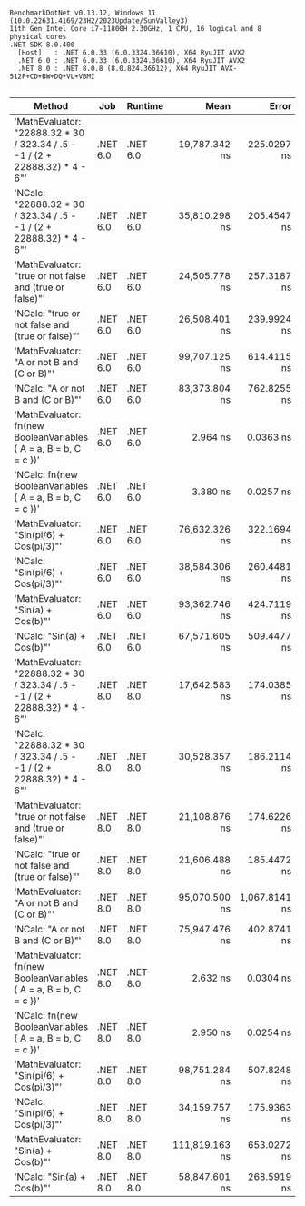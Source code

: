 ```

BenchmarkDotNet v0.13.12, Windows 11 (10.0.22631.4169/23H2/2023Update/SunValley3)
11th Gen Intel Core i7-11800H 2.30GHz, 1 CPU, 16 logical and 8 physical cores
.NET SDK 8.0.400
  [Host]   : .NET 6.0.33 (6.0.3324.36610), X64 RyuJIT AVX2
  .NET 6.0 : .NET 6.0.33 (6.0.3324.36610), X64 RyuJIT AVX2
  .NET 8.0 : .NET 8.0.8 (8.0.824.36612), X64 RyuJIT AVX-512F+CD+BW+DQ+VL+VBMI


```
| Method                                                                       | Job      | Runtime  | Mean           | Error         | StdDev      | Gen0   | Gen1   | Allocated |
|----------------------------------------------------------------------------- |--------- |--------- |---------------:|--------------:|------------:|-------:|-------:|----------:|
| &#39;MathEvaluator: &quot;22888.32 * 30 / 323.34 / .5 - -1 / (2 + 22888.32) * 4 - 6&quot;&#39; | .NET 6.0 | .NET 6.0 |  19,787.342 ns |   225.0297 ns | 199.4830 ns | 0.4883 | 0.2441 |    6439 B |
| &#39;NCalc: &quot;22888.32 * 30 / 323.34 / .5 - -1 / (2 + 22888.32) * 4 - 6&quot;&#39;         | .NET 6.0 | .NET 6.0 |  35,810.298 ns |   205.4547 ns | 192.1825 ns | 0.6714 | 0.3052 |    8919 B |
| &#39;MathEvaluator: &quot;true or not false and (true or false)&quot;&#39;                     | .NET 6.0 | .NET 6.0 |  24,505.778 ns |   257.3187 ns | 240.6961 ns | 0.5493 | 0.2747 |    7040 B |
| &#39;NCalc: &quot;true or not false and (true or false)&quot;&#39;                             | .NET 6.0 | .NET 6.0 |  26,508.401 ns |   239.9924 ns | 212.7470 ns | 0.3967 | 0.1831 |    5215 B |
| &#39;MathEvaluator: &quot;A or not B and (C or B)&quot;&#39;                                   | .NET 6.0 | .NET 6.0 |  99,707.125 ns |   614.4115 ns | 544.6598 ns | 0.7324 | 0.3662 |    9256 B |
| &#39;NCalc: &quot;A or not B and (C or B)&quot;&#39;                                           | .NET 6.0 | .NET 6.0 |  83,373.804 ns |   762.8255 ns | 713.5475 ns | 0.4883 | 0.2441 |    6662 B |
| &#39;MathEvaluator: fn(new BooleanVariables { A = a, B = b, C = c })&#39;            | .NET 6.0 | .NET 6.0 |       2.964 ns |     0.0363 ns |   0.0339 ns | 0.0019 |      - |      24 B |
| &#39;NCalc: fn(new BooleanVariables { A = a, B = b, C = c })&#39;                    | .NET 6.0 | .NET 6.0 |       3.380 ns |     0.0257 ns |   0.0240 ns | 0.0019 |      - |      24 B |
| &#39;MathEvaluator: &quot;Sin(pi/6) + Cos(pi/3)&quot;&#39;                                     | .NET 6.0 | .NET 6.0 |  76,632.326 ns |   322.1694 ns | 301.3575 ns | 0.3662 | 0.1221 |    6090 B |
| &#39;NCalc: &quot;Sin(pi/6) + Cos(pi/3)&quot;&#39;                                             | .NET 6.0 | .NET 6.0 |  38,584.306 ns |   260.4481 ns | 217.4860 ns | 0.6104 | 0.3052 |    8063 B |
| &#39;MathEvaluator: &quot;Sin(a) + Cos(b)&quot;&#39;                                           | .NET 6.0 | .NET 6.0 |  93,362.746 ns |   424.7119 ns | 397.2757 ns | 0.4883 | 0.2441 |    7189 B |
| &#39;NCalc: &quot;Sin(a) + Cos(b)&quot;&#39;                                                   | .NET 6.0 | .NET 6.0 |  67,571.605 ns |   509.4477 ns | 476.5377 ns | 0.6104 | 0.2441 |    8590 B |
| &#39;MathEvaluator: &quot;22888.32 * 30 / 323.34 / .5 - -1 / (2 + 22888.32) * 4 - 6&quot;&#39; | .NET 8.0 | .NET 8.0 |  17,642.583 ns |   174.0385 ns | 162.7957 ns | 0.4883 | 0.4578 |    6439 B |
| &#39;NCalc: &quot;22888.32 * 30 / 323.34 / .5 - -1 / (2 + 22888.32) * 4 - 6&quot;&#39;         | .NET 8.0 | .NET 8.0 |  30,528.357 ns |   186.2114 ns | 165.0715 ns | 0.6104 | 0.4883 |    8231 B |
| &#39;MathEvaluator: &quot;true or not false and (true or false)&quot;&#39;                     | .NET 8.0 | .NET 8.0 |  21,108.876 ns |   174.6226 ns | 163.3421 ns | 0.5493 | 0.4883 |    7088 B |
| &#39;NCalc: &quot;true or not false and (true or false)&quot;&#39;                             | .NET 8.0 | .NET 8.0 |  21,606.488 ns |   185.4472 ns | 173.4674 ns | 0.3967 | 0.3662 |    5263 B |
| &#39;MathEvaluator: &quot;A or not B and (C or B)&quot;&#39;                                   | .NET 8.0 | .NET 8.0 |  95,070.500 ns | 1,067.8141 ns | 998.8340 ns | 0.7324 | 0.4883 |    9304 B |
| &#39;NCalc: &quot;A or not B and (C or B)&quot;&#39;                                           | .NET 8.0 | .NET 8.0 |  75,947.476 ns |   402.8741 ns | 376.8487 ns | 0.4883 | 0.2441 |    6710 B |
| &#39;MathEvaluator: fn(new BooleanVariables { A = a, B = b, C = c })&#39;            | .NET 8.0 | .NET 8.0 |       2.632 ns |     0.0304 ns |   0.0285 ns | 0.0019 |      - |      24 B |
| &#39;NCalc: fn(new BooleanVariables { A = a, B = b, C = c })&#39;                    | .NET 8.0 | .NET 8.0 |       2.950 ns |     0.0254 ns |   0.0238 ns | 0.0019 |      - |      24 B |
| &#39;MathEvaluator: &quot;Sin(pi/6) + Cos(pi/3)&quot;&#39;                                     | .NET 8.0 | .NET 8.0 |  98,751.284 ns |   507.8248 ns | 475.0196 ns | 0.3662 | 0.2441 |    6090 B |
| &#39;NCalc: &quot;Sin(pi/6) + Cos(pi/3)&quot;&#39;                                             | .NET 8.0 | .NET 8.0 |  34,159.757 ns |   175.9363 ns | 155.9630 ns | 0.6104 | 0.4883 |    7967 B |
| &#39;MathEvaluator: &quot;Sin(a) + Cos(b)&quot;&#39;                                           | .NET 8.0 | .NET 8.0 | 111,819.163 ns |   653.0272 ns | 578.8916 ns | 0.4883 | 0.2441 |    7189 B |
| &#39;NCalc: &quot;Sin(a) + Cos(b)&quot;&#39;                                                   | .NET 8.0 | .NET 8.0 |  58,847.601 ns |   268.5919 ns | 251.2410 ns | 0.6104 | 0.4883 |    8510 B |
